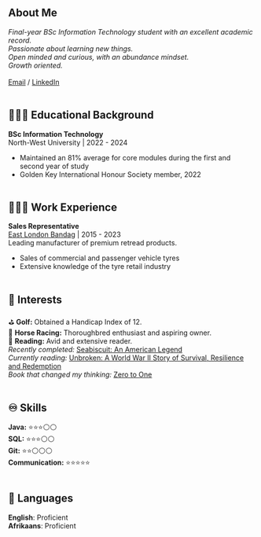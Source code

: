 ## About Me

_Final-year BSc Information Technology student with an excellent academic record._ <br>
_Passionate about learning new things._ <br>
_Open minded and curious, with an abundance mindset._ <br>
_Growth oriented._ <br><br>
[Email](mailto:jasonvh8@gmail.com) / [LinkedIn](https://www.linkedin.com/in/jason-van-heerden-171841320/)
<br><br>

## 👩🏼‍🎓 Educational Background

**BSc Information Technology**<br>
North-West University | 2022 - 2024
  - Maintained an 81% average for core modules during the first and second year of study
  - Golden Key International Honour Society member, 2022
<br><br>

## 👩🏼‍💻 Work Experience

**Sales Representative**<br>
[East London Bandag](https://www.bandag.co.za/) | 2015 - 2023<br>
Leading manufacturer of premium retread products.
  - Sales of commercial and passenger vehicle tyres
  - Extensive knowledge of the tyre retail industry
<br><br>


## 🎤 Interests

⛳ **Golf:** Obtained a Handicap Index of 12.<br>
🐎 **Horse Racing:** Thoroughbred enthusiast and aspiring owner.<br>
📖 **Reading:** Avid and extensive reader.<br>
_Recently completed:_ [Seabiscuit: An American Legend](https://www.goodreads.com/book/show/110737.Seabiscuit) <br>
_Currently reading:_ [Unbroken: A World War II Story of Survival, Resilience and Redemption](https://www.goodreads.com/book/show/8664353-unbroken) <br>
_Book that changed my thinking:_ [Zero to One](https://www.goodreads.com/book/show/18050143-zero-to-one)
<br><br>

## ♾️	 Skills

**Java:** ⭐⭐⭐⚪⚪ <br>
**SQL:** ⭐⭐⭐⚪⚪ <br>
**Git:** ⭐⭐⚪⚪⚪ <br>
**Communication:** ⭐⭐⭐⭐⭐ 
<br><br>


## 💬 Languages

**English**: Proficient <br>
**Afrikaans**: Proficient
<br><br>
